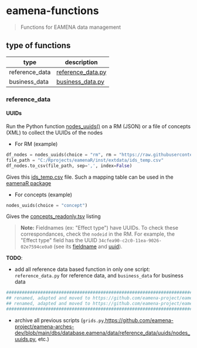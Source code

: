 # eamena-functions
> Functions for EAMENA data management

## type of functions

| type | description |
|----------|----------|
| reference_data   | [reference_data.py](reference_data.py)   |
| business_data   | [business_data.py](business_data.py)   |

### reference_data 

#### UUIDs

Run the Python function [nodes_uuids()](https://github.com/eamena-project/eamena-functions/blob/main/reference_data.py) on a RM (JSON) or a file of concepts (XML) to collect the UUIDs of the nodes

* For RM (example)

```Python
df_nodes = nodes_uuids(choice = "rm", rm = "https://raw.githubusercontent.com/eamena-project/eamena/master/eamena/pkg/graphs/resource_models/Heritage%20Place.json")
file_path = "C:/Rprojects/eamenaR/inst/extdata/ids_temp.csv"
df_nodes.to_csv(file_path, sep=',', index=False)
```
Gives this [ids_temp.csv](https://github.com/eamena-project/eamenaR/blob/main/inst/extdata/ids_temp.csv) file. Such a mapping table can be used in the [eamenaR package](https://github.com/eamena-project/eamenaR?tab=readme-ov-file#uuids-of-the-nodes)

* For concepts (example)
 
```Python
nodes_uuids(choice = "concept")
```
Gives the [concepts_readonly.tsv](https://github.com/eamena-project/eamena-arches-dev/blob/main/dbs/database.eamena/data/reference_data/concepts/concepts_readonly.tsv) listing

> **Note:** Fieldnames (ex: "Effect type") have UUIDs. To check these correspondances, check the `nodeid` in the RM. For example, the "Effect type" field has the UUID `34cfea90-c2c0-11ea-9026-02e7594ce0a0` (see its [fieldname](https://github.com/achp-project/prj-eamena-marea/blob/8e397ad1343cd7fb04e4ca8a50247a1e3a687cb2/resource_models/Heritage%20Place.json#L2036) and [uuid](https://github.com/achp-project/prj-eamena-marea/blob/8e397ad1343cd7fb04e4ca8a50247a1e3a687cb2/resource_models/Heritage%20Place.json#L6530)).



**TODO**: 
- add all reference data based function in only one script: `reference_data.py` for reference data, and `business_data` for business data

```py
##################################################################################################################
## renamed, adapted and moved to https://github.com/eamena-project/eamena-functions/tree/main/reference_data.py ##
## renamed, adapted and moved to https://github.com/eamena-project/eamena-functions/tree/main/business_data.py  ##
####################################################################################################################
```

- archive all previous scripts (`grids.py`,https://github.com/eamena-project/eamena-arches-dev/blob/main/dbs/database.eamena/data/reference_data/uuids/nodes_uuids.py, etc.) 
